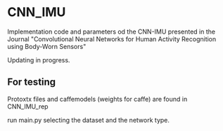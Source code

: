 # CNN_IMU
Implementation code and parameters od the CNN-IMU presented in the Journal "Convolutional Neural Networks for Human Activity Recognition using Body-Worn Sensors"

Updating in progress.

## For testing
Protoxtx files and caffemodels (weights for caffe) are found in CNN_IMU_rep

run main.py selecting the dataset and the network type.
